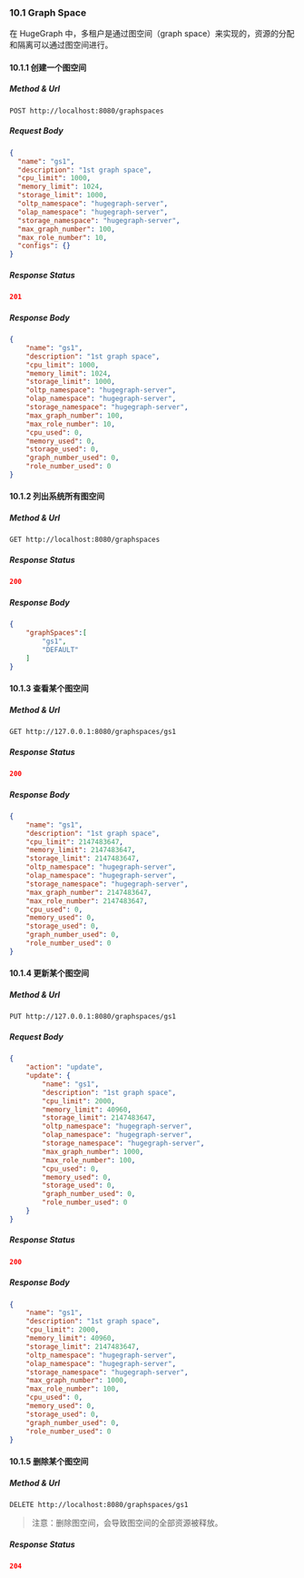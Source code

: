 ### 10.1 Graph Space

在 HugeGraph 中，多租户是通过图空间（graph space）来实现的，资源的分配和隔离可以通过图空间进行。

#### 10.1.1 创建一个图空间

##### Method & Url

```
POST http://localhost:8080/graphspaces
```

##### Request Body

```json
{
  "name": "gs1",
  "description": "1st graph space",
  "cpu_limit": 1000,
  "memory_limit": 1024,
  "storage_limit": 1000,
  "oltp_namespace": "hugegraph-server",
  "olap_namespace": "hugegraph-server",
  "storage_namespace": "hugegraph-server",
  "max_graph_number": 100,
  "max_role_number": 10,
  "configs": {}
}
```

##### Response Status

```json
201
```

##### Response Body

```json
{
    "name": "gs1",
    "description": "1st graph space",
    "cpu_limit": 1000,
    "memory_limit": 1024,
    "storage_limit": 1000,
    "oltp_namespace": "hugegraph-server",
    "olap_namespace": "hugegraph-server",
    "storage_namespace": "hugegraph-server",
    "max_graph_number": 100,
    "max_role_number": 10,
    "cpu_used": 0,
    "memory_used": 0,
    "storage_used": 0,
    "graph_number_used": 0,
    "role_number_used": 0
}
```

#### 10.1.2 列出系统所有图空间

##### Method & Url

```
GET http://localhost:8080/graphspaces
```

##### Response Status

```json
200
```

##### Response Body

```json
{
    "graphSpaces":[
        "gs1",
        "DEFAULT"
    ]
}
```

#### 10.1.3 查看某个图空间

##### Method & Url

```
GET http://127.0.0.1:8080/graphspaces/gs1
```

##### Response Status

```json
200
```

##### Response Body

```json
{
    "name": "gs1",
    "description": "1st graph space",
    "cpu_limit": 2147483647,
    "memory_limit": 2147483647,
    "storage_limit": 2147483647,
    "oltp_namespace": "hugegraph-server",
    "olap_namespace": "hugegraph-server",
    "storage_namespace": "hugegraph-server",
    "max_graph_number": 2147483647,
    "max_role_number": 2147483647,
    "cpu_used": 0,
    "memory_used": 0,
    "storage_used": 0,
    "graph_number_used": 0,
    "role_number_used": 0
}
```

#### 10.1.4 更新某个图空间

##### Method & Url

```
PUT http://127.0.0.1:8080/graphspaces/gs1
```

##### Request Body

```json
{
    "action": "update",
    "update": {
        "name": "gs1",
        "description": "1st graph space",
        "cpu_limit": 2000,
        "memory_limit": 40960,
        "storage_limit": 2147483647,
        "oltp_namespace": "hugegraph-server",
        "olap_namespace": "hugegraph-server",
        "storage_namespace": "hugegraph-server",
        "max_graph_number": 1000,
        "max_role_number": 100,
        "cpu_used": 0,
        "memory_used": 0,
        "storage_used": 0,
        "graph_number_used": 0,
        "role_number_used": 0
    }
}
```

##### Response Status

```json
200
```

##### Response Body

```json
{
    "name": "gs1",
    "description": "1st graph space",
    "cpu_limit": 2000,
    "memory_limit": 40960,
    "storage_limit": 2147483647,
    "oltp_namespace": "hugegraph-server",
    "olap_namespace": "hugegraph-server",
    "storage_namespace": "hugegraph-server",
    "max_graph_number": 1000,
    "max_role_number": 100,
    "cpu_used": 0,
    "memory_used": 0,
    "storage_used": 0,
    "graph_number_used": 0,
    "role_number_used": 0
}
```

#### 10.1.5 删除某个图空间

##### Method & Url

```
DELETE http://localhost:8080/graphspaces/gs1
```

> 注意：删除图空间，会导致图空间的全部资源被释放。

##### Response Status

```json
204
```
